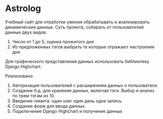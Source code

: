 # Astrolog
Учебный сайт для отработки умения обрабатывать и анализировать динамические данные.
Суть проекта, собирать от пользователей данные двух видов:
1) Число от 1 до 5, оценка прожитого дня
2) Из предложенных тэгов выбрать те которые отражают настроения дня.

Для графического представления данных использовать библиотеку Django Highchart.

Реализовано:
1) Авторизация пользователей с расширением данных о пользователе.
2) Создание б.д. для хранения данных, включая тэги. Выбор и 
  анализ по трем тэгам из 10.
3) Введение лимита: один user один день одна запись.
4) Создание форм для ввода данных.
5) Подключение Django Highchart и получение данных
 
